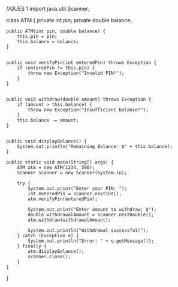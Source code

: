 //QUES 1
import java.util.Scanner;

class ATM {
    private int pin;
    private double balance;

    
    public ATM(int pin, double balance) {
        this.pin = pin;
        this.balance = balance;
    }

    
    public void verifyPin(int enteredPin) throws Exception {
        if (enteredPin != this.pin) {
            throw new Exception("Invalid PIN!");
        }
    }

    
    public void withdraw(double amount) throws Exception {
        if (amount > this.balance) {
            throw new Exception("Insufficient balance!");
        }
        this.balance -= amount;
    }

    
    public void displayBalance() {
        System.out.println("Remaining Balance: $" + this.balance);
    }

    public static void main(String[] args) {
        ATM atm = new ATM(1234, 500); 
        Scanner scanner = new Scanner(System.in);
        
        try {
            System.out.print("Enter your PIN: ");
            int enteredPin = scanner.nextInt();
            atm.verifyPin(enteredPin); 

            System.out.print("Enter amount to withdraw: $");
            double withdrawalAmount = scanner.nextDouble();
            atm.withdraw(withdrawalAmount); 

            System.out.println("Withdrawal successful!");
        } catch (Exception e) {
            System.out.println("Error: " + e.getMessage());
        } finally {
            atm.displayBalance(); 
            scanner.close();
        }
    }
}
